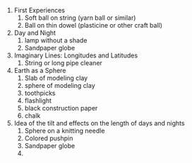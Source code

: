 1. First Experiences
	1. Soft ball on string (yarn ball or similar)
	2. Ball on thin dowel (plasticine or other craft ball)
2. Day and Night
	1. lamp without a shade
	2. Sandpaper globe
3. Imaginary Lines: Longitudes and Latitudes
	1. String or long pipe cleaner
4. Earth as a Sphere
	1. Slab of modeling clay
	2. sphere of modeling clay
	3. toothpicks
	4. flashlight
	5. black construction paper
	6. chalk
5. Idea of the tilt and effects on the length of days and nights
	1. Sphere on a knitting needle
	2. Colored pushpin
	3. Sandpaper globe
	4. 